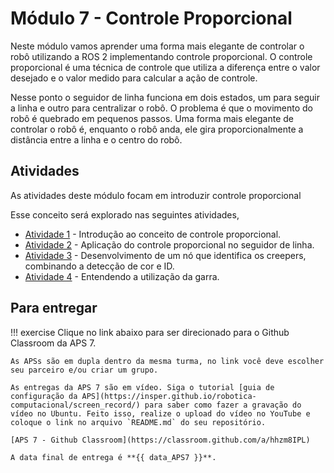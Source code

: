 # Módulo 7 - Controle Proporcional

Neste módulo vamos aprender uma forma mais elegante de controlar o robô utilizando a ROS 2 implementando controle proporcional. O controle proporcional é uma técnica de controle que utiliza a diferença entre o valor desejado e o valor medido para calcular a ação de controle.

Nesse ponto o seguidor de linha funciona em dois estados, um para seguir a linha e outro para centralizar o robô. O problema é que o movimento do robô é quebrado em pequenos passos. Uma forma mais elegante de controlar o robô é, enquanto o robô anda, ele gira proporcionalmente a distância entre a linha e o centro do robô.

## Atividades
As atividades deste módulo focam em introduzir controle proporcional

Esse conceito será explorado nas seguintes atividades,

- [Atividade 1](atividades/1-controle-proporcional.ipynb) - Introdução ao conceito de controle proporcional.
- [Atividade 2](atividades/2-seguelinha-proporcional.md) - Aplicação do controle proporcional no seguidor de linha.
- [Atividade 3](atividades/3-identifica_creeper.md) - Desenvolvimento de um nó que identifica os creepers, combinando a detecção de cor e ID.
- [Atividade 4](atividades/4-garra.md) - Entendendo a utilização da garra.

## Para entregar

!!! exercise
    Clique no link abaixo para ser direcionado para o Github Classroom da APS 7.

    As APSs são em dupla dentro da mesma turma, no link você deve escolher seu parceiro e/ou criar um grupo.

    As entregas da APS 7 são em vídeo. Siga o tutorial [guia de configuração da APS](https://insper.github.io/robotica-computacional/screen_record/) para saber como fazer a gravação do vídeo no Ubuntu. Feito isso, realize o upload do vídeo no YouTube e coloque o link no arquivo `README.md` do seu repositório.

    [APS 7 - Github Classroom](https://classroom.github.com/a/hhzm8IPL)

    A data final de entrega é **{{ data_APS7 }}**.
